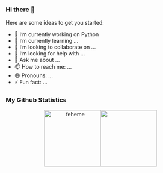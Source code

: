 ### Hi there 👋


Here are some ideas to get you started:

- 🔭 I’m currently working on Python
- 🌱 I’m currently learning ...
- 👯 I’m looking to collaborate on ...
- 🤔 I’m looking for help with ...
- 💬 Ask me about ...
- 📫 How to reach me: ...
- 😄 Pronouns: ...
- ⚡ Fun fact: ...


### My Github Statistics

<p align="center">
<img align="" height='150px' src="https://github-readme-stats.vercel.app/api?username=feheme&hide_title=true&show_icons=true&theme=gotham&include_all_commits=true" alt="feheme" /><img align="" height='150px' src="https://github-readme-stats.vercel.app/api/top-langs/?username=feheme&hide_title=false&layout=compact&theme=gotham&count_private=true" />
</p>
<br>
